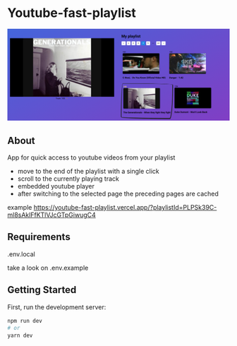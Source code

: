 # Youtube-fast-playlist

<p align="center">
   <img src="docs/demo.png"><br/>
</p>

## About

App for quick access to youtube videos from your playlist
- move to the end of the playlist with a single click
- scroll to the currently playing track
- embedded youtube player
- after switching to the selected page the preceding pages are cached

example https://youtube-fast-playlist.vercel.app/?playlistId=PLPSk39C-ml8sAklFfKTlVJcGTpGiwugC4

## Requirements

.env.local

take a look on .env.example

## Getting Started

First, run the development server:

```bash
npm run dev
# or
yarn dev
```
